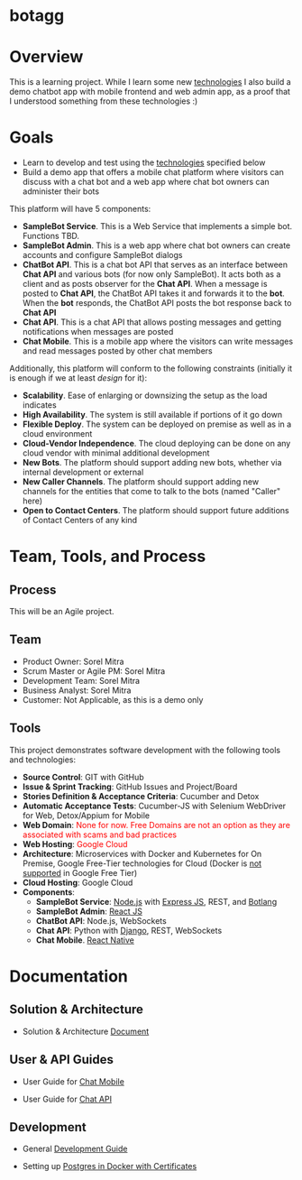 # botagg

# Overview

This is a learning project. While I learn some new [technologies](#tools) I also build a demo chatbot app with mobile frontend and web admin app, as a proof that I understood something from these technologies :)


# Goals

- Learn to develop and test using the [technologies](#tools) specified below
- Build a demo app that offers a mobile chat platform where visitors can discuss with a chat bot and a web app where chat bot owners can administer their bots

This platform will have 5 components:

* **SampleBot Service**. This is a Web Service that implements a simple bot. Functions TBD.
* **SampleBot Admin**. This is a web app where chat bot owners can create accounts and configure SampleBot dialogs
* **ChatBot API**. This is a chat bot API that serves as an interface between **Chat API** and various bots (for now only SampleBot). It acts both as a client and as posts observer for the **Chat API**. When a message is posted to **Chat API**, the ChatBot API takes it and forwards it to the **bot**. When the **bot** responds, the ChatBot API posts the bot response back to **Chat API**
* **Chat API**. This is a chat API that allows posting messages and getting notifications when messages are posted
* **Chat Mobile**. This is a mobile app where the visitors can write messages and read messages posted by other chat members

Additionally, this platform will conform to the following constraints (initially it is enough if we at least *design* for it):

* **Scalability**. Ease of enlarging or downsizing the setup as the load indicates
* **High Availability**. The system is still available if portions of it go down
* **Flexible Deploy**. The system can be deployed on premise as well as in a cloud environment
* **Cloud-Vendor Independence**. The cloud deploying can be done on any cloud vendor with minimal additional development
* **New Bots**. The platform should support adding new bots, whether via internal development or external
* **New Caller Channels**. The platform should support adding new channels for the entities that come to talk to the bots (named "Caller" here)
* **Open to Contact Centers**. The platform should support future additions of Contact Centers of any kind

# Team, Tools, and Process

## Process

This will be an Agile project.

## Team

- Product Owner: Sorel Mitra
- Scrum Master or Agile PM: Sorel Mitra
- Development Team: Sorel Mitra
- Business Analyst: Sorel Mitra
- Customer: Not Applicable, as this is a demo only

## Tools

This project demonstrates software development with the following tools and technologies:

- **Source Control**: GIT with GitHub
- **Issue & Sprint Tracking**: GitHub Issues and Project/Board
- **Stories Definition & Acceptance Criteria**: Cucumber and Detox
- **Automatic Acceptance Tests**: Cucumber-JS with Selenium WebDriver for Web, Detox/Appium for Mobile
- **Web Domain**: <span style="color:red">None for now. Free Domains are not an option as they are associated with scams and bad practices</span>
- **Web Hosting**: <span style="color:red">Google Cloud</span>
- **Architecture**: Microservices with Docker and Kubernetes for On Premise, Google Free-Tier technologies for Cloud (Docker is [not supported](https://cloud.google.com/cloud-build/docs/quickstart-docker) in Google Free Tier)
- **Cloud Hosting**: Google Cloud
- **Components**:
	* **SampleBot Service**: [Node.js](https://nodejs.org) with [Express JS](https://expressjs.com/), REST, and [Botlang](https://botlang.org)
	* **SampleBot Admin**: [React JS](https://reactjs.org/)
	* **ChatBot API**: Node.js, WebSockets
	* **Chat API**: Python with [Django](https://www.djangoproject.com/), REST, WebSockets
	* **Chat Mobile**. [React Native](https://facebook.github.io/react-native/)

# Documentation

## Solution & Architecture

- Solution & Architecture [Document](https://github.com/sorelmitra/botagg/blob/master/docs/SolutionArchitecture.md)

## User & API Guides

- User Guide for [Chat Mobile](https://github.com/sorelmitra/botagg/blob/master/docs/ChatMobileUserGuide.md)

- User Guide for [Chat API](https://github.com/sorelmitra/botagg/blob/master/docs/ChatAPIGuide.md)

## Development

- General [Development Guide](https://github.com/sorelmitra/botagg/blob/master/docs/DevelopmentGuide.md)

- Setting up [Postgres in Docker with Certificates](https://github.com/sorelmitra/botagg/blob/master/docs/PostgresDockerCertificates.md)
